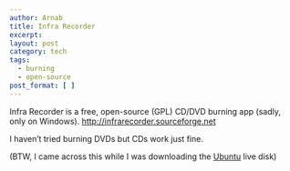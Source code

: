 ```yaml
---
author: Arnab
title: Infra Recorder
excerpt:
layout: post
category: tech
tags:
  - burning
  - open-source
post_format: [ ]
---
```

Infra Recorder is a free, open-source (GPL) CD/DVD burning app (sadly, only on Windows).
<http://infrarecorder.sourceforge.net>

I haven’t tried burning DVDs but CDs work just fine.

(BTW, I came across this while I was downloading the [Ubuntu][1] live disk)

 [1]: http://www.ubuntu.com/